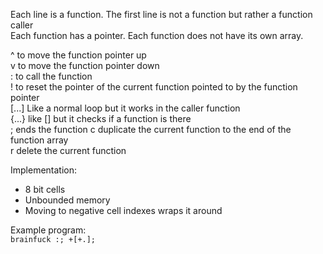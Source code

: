Each line is a function. The first line is not a function but rather a function caller   
Each function has a pointer. Each function does not have its own array.   

^ to move the function pointer up   
v to move the function pointer down   
: to call the function   
! to reset the pointer of the current function pointed to by the function pointer   
[...] Like a normal loop but it works in the caller function    
{...} like [] but it checks if a function is there  
; ends the function
c duplicate the current function to the end of the function array  
r delete the current function   

Implementation: 
 - 8 bit cells
 - Unbounded memory 
 - Moving to negative cell indexes wraps it around 
 
Example program:  
	```brainfuck
	:;
	+[+.];
	```
